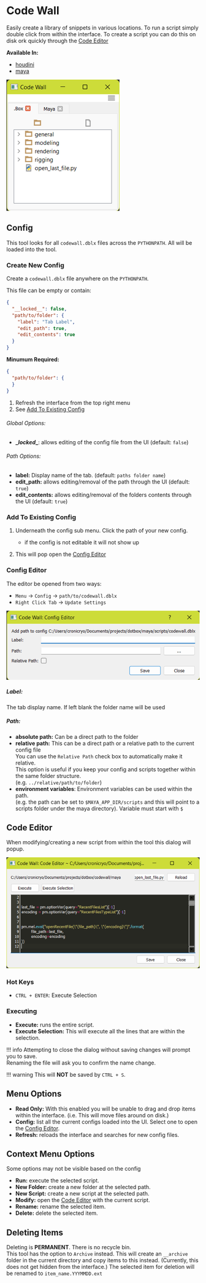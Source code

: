 # Code Wall
Easily create a library of snippets in various locations. To run a script 
simply double click from within the interface. To create a script you can 
do this on disk ork quickly through the [Code Editor](#code-editor)

**Available In:**

- [houdini](../houdini/general.md#code-wall)
- [maya](../maya/general.md#code-wall)


![img](../img/tools_codewall.png)


## Config
This tool looks for all `codewall.dblx` files across the `PYTHONPATH`. 
All will be loaded into the tool.

### Create New Config
Create a `codewall.dblx` file anywhere on the `PYTHONPATH`. 

This file can be empty or contain:

```json
{
  "__locked__": false,
  "path/to/folder": {
    "label": "Tab Label",
    "edit_path": true,
    "edit_contents": true
  }
}
```

**Minumum Required:** 
```json
{
  "path/to/folder": {
  }
}
```

1. Refresh the interface from the top right menu
2. See [Add To Existing Config](#add-to-existing-config)


###### Global Options:
- **\__locked__**: allows editing of the config file from the UI (default: `false`)

###### Path Options:
- **label:** Display name of the tab. (default: `paths folder name`)
- **edit_path:** allows editing/removal of the path through the UI (default: `true`)
- **edit_contents:** allows editing/removal of the folders contents through the UI (default: `true`)


### Add To Existing Config
1. Underneath the config sub menu. Click the path of your new config.

     - if the config is not editable it will not show up

2. This will pop open the [Config Editor](#config-editor)

### Config Editor

The editor be opened from two ways:

- `Menu` -> `Config` -> `path/to/codewall.dblx `
- `Right Click Tab` -> `Update Settings`

![img](../img/tools_codewall_config_editor.png)

##### Label:
The tab display name. If left blank the folder name will be used  
##### Path: 

- **absolute path:** Can be a direct path to the folder
- **relative path:** This can be a direct path or a relative path to the current 
config file  
You can use the `Relative Path` check box to automatically make it relative.  
This option is useful if you keep your config and scripts together within 
the same folder structure.  
(e.g. `../relative/path/to/folder`)
- **environment variables**: Environment variables can be used within the path.  
(e.g. the path can be set to `$MAYA_APP_DIR/scripts` and this will point 
to a scripts folder under the maya directory). Variable must start with `$`  


## Code Editor
When modifying/creating a new script from within the tool this dialog will popup.

![img](../img/tools_codewall_code_editor.png)

### Hot Keys
- `CTRL + ENTER`: Execute Selection

### Executing

- **Execute:** runs the entire script.
- **Execute Selection:** This will execute all the lines that are within
the selection.

!!! info
    Attempting to close the dialog without saving changes will prompt you to save.  
    Renaming the file will ask you to confirm the name change.

!!! warning
    This will **NOT** be saved by `CTRL + S`. 


## Menu Options
- **Read Only:** With this enabled you will be unable to drag and drop
items within the interface. (i.e. This will move files around on disk.)
- **Config:** list all the current configs loaded into the UI. 
Select one to open the [Config Editor](#config-editor).
- **Refresh:** reloads the interface and searches for new config files.

## Context Menu Options
Some options may not be visible based on the config

- **Run:** execute the selected script.
- **New Folder:** create a new folder at the selected path.
- **New Script:** create a new script at the selected path.
- **Modify:** open the [Code Editor](#code-editor) with the current script.
- **Rename:** rename the selected item.
- **Delete:** delete the selected item. 

## Deleting Items
Deleting is **PERMANENT**. There is no recycle bin.  
This tool has the option to `Archive` instead. This will create an `__archive`
folder in the current directory and copy items to this instead. (Currently, this does not get hidden from the interface.)
The selected item for deletion will be renamed to `item_name.YYYMMDD.ext`
